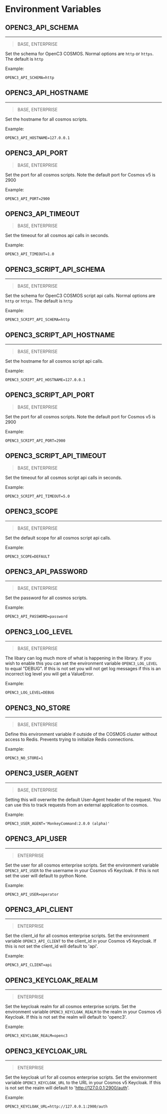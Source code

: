 # Environment Variables

## OPENC3_API_SCHEMA

---

> BASE, ENTERPRISE

Set the schema for OpenC3 COSMOS. Normal options are `http` or `https`. The default is `http`

Example:

```
OPENC3_API_SCHEMA=http
```

## OPENC3_API_HOSTNAME

---

> BASE, ENTERPRISE

Set the hostname for all cosmos scripts.

Example:

```
OPENC3_API_HOSTNAME=127.0.0.1
```

## OPENC3_API_PORT

> BASE, ENTERPRISE

Set the port for all cosmos scripts. Note the default port for Cosmos v5 is 2900

Example:

```
OPENC3_API_PORT=2900
```

## OPENC3_API_TIMEOUT

> BASE, ENTERPRISE

Set the timeout for all cosmos api calls in seconds.

Example:

```
OPENC3_API_TIMEOUT=1.0
```

## OPENC3_SCRIPT_API_SCHEMA

---

> BASE, ENTERPRISE

Set the schema for OpenC3 COSMOS script api calls. Normal options are `http` or `https`. The default is `http`

Example:

```
OPENC3_SCRIPT_API_SCHEMA=http
```

## OPENC3_SCRIPT_API_HOSTNAME

---

> BASE, ENTERPRISE

Set the hostname for all cosmos script api calls.

Example:

```
OPENC3_SCRIPT_API_HOSTNAME=127.0.0.1
```

## OPENC3_SCRIPT_API_PORT

> BASE, ENTERPRISE

Set the port for all cosmos scripts. Note the default port for Cosmos v5 is 2900

Example:

```
OPENC3_SCRIPT_API_PORT=2900
```

## OPENC3_SCRIPT_API_TIMEOUT

> BASE, ENTERPRISE

Set the timeout for all cosmos script api calls in seconds.

Example:

```
OPENC3_SCRIPT_API_TIMEOUT=5.0
```

## OPENC3_SCOPE

---

> BASE, ENTERPRISE

Set the default scope for all cosmos script api calls.

Example:

```
OPENC3_SCOPE=DEFAULT
```

## OPENC3_API_PASSWORD

---

> BASE, ENTERPRISE

Set the password for all cosmos scripts.

Example:

```
OPENC3_API_PASSWORD=password
```

## OPENC3_LOG_LEVEL

---

> BASE, ENTERPRISE

The libary can log much more of what is happening in the library. If you wish to enable this you can set the environment variable `OPENC3_LOG_LEVEL` to equal "DEBUG". If this is not set you will not get log messages if this is an incorrect log level you will get a ValueError.

Example:

```
OPENC3_LOG_LEVEL=DEBUG
```

## OPENC3_NO_STORE

---

> BASE, ENTERPRISE

Define this environment variable if outside of the COSMOS cluster without access to Redis. Prevents trying to initialize Redis connections.

Example:

```
OPENC3_NO_STORE=1
```

## OPENC3_USER_AGENT

---

> BASE, ENTERPRISE

Setting this will overwrite the default User-Agent header of the request. You can use this to track requests from an external application to cosmos.

Example:

```
OPENC3_USER_AGENT='MonkeyCommand:2.0.0 (alpha)'
```

## OPENC3_API_USER

---

> ENTERPRISE

Set the user for all cosmos enterprise scripts. Set the environment variable `OPENC3_API_USER` to the username in your Cosmos v5 Keycloak. If this is not set the user will default to python None.

Example:

```
OPENC3_API_USER=operator
```

## OPENC3_API_CLIENT

---

> ENTERPRISE

Set the client_id for all cosmos enterprise scripts. Set the environment variable `OPENC3_API_CLIENT` to the client_id in your Cosmos v5 Keycloak. If this is not set the client_id will default to 'api'.

Example:

```
OPENC3_API_CLIENT=api
```

## OPENC3_KEYCLOAK_REALM

---

> ENTERPRISE

Set the keycloak realm for all cosmos enterprise scripts. Set the environment variable `OPENC3_KEYCLOAK_REALM` to the realm in your Cosmos v5 Keycloak. If this is not set the realm will default to 'openc3'.

Example:

```
OPENC3_KEYCLOAK_REALM=openc3
```

## OPENC3_KEYCLOAK_URL

---

> ENTERPRISE

Set the keycloak url for all cosmos enterprise scripts. Set the environment variable `OPENC3_KEYCLOAK_URL` to the URL in your Cosmos v5 Keycloak. If this is not set the realm will default to 'http://127.0.0.1:2900/auth'.

Example:

```
OPENC3_KEYCLOAK_URL=http://127.0.0.1:2900/auth
```
